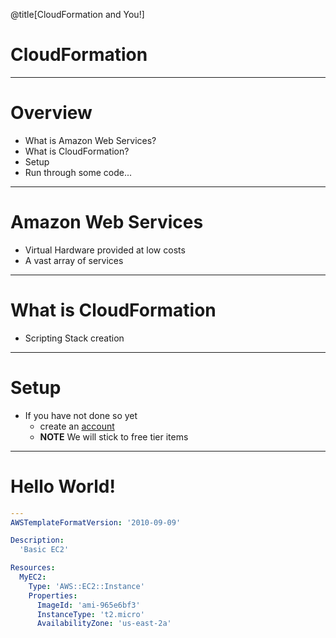 @title[CloudFormation and You!]

# CloudFormation

---

# Overview

* What is Amazon Web Services?
* What is CloudFormation?
* Setup
* Run through some code...

---

# Amazon Web Services

* Virtual Hardware provided at low costs
* A vast array of services

---

# What is CloudFormation

* Scripting Stack creation

---

# Setup

* If you have not done so yet
  * create an [account](https://portal.aws.amazon.com/billing/signup#/start)
  * **NOTE** We will stick to free tier items

---

# Hello World!

```yml
---
AWSTemplateFormatVersion: '2010-09-09'

Description:
  'Basic EC2'

Resources:
  MyEC2:
    Type: 'AWS::EC2::Instance'
    Properties:
      ImageId: 'ami-965e6bf3'
      InstanceType: 't2.micro'
      AvailabilityZone: 'us-east-2a'

```